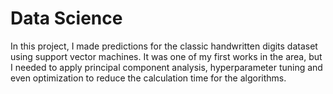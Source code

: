 # Data Science

In this project, I made predictions for the classic handwritten digits dataset using support vector machines.
It was one of my first works in the area, but I needed to apply principal component analysis, hyperparameter tuning and even optimization to reduce the calculation time for the algorithms.